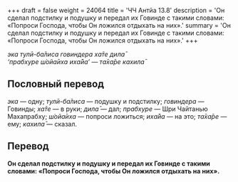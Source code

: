 +++
draft = false
weight = 24064
title = 'ЧЧ Антйа 13.8'
description = 'Он сделал подстилку и подушку и передал их Говинде с такими словами: «Попроси Господа, чтобы Он ложился отдыхать на них».'
summary = 'Он сделал подстилку и подушку и передал их Говинде с такими словами: «Попроси Господа, чтобы Он ложился отдыхать на них».'
+++

_эка тулӣ-ба̄лиса говиндера ха̄те дила̄  
‘прабхуре ш́ойа̄иха иха̄йа’ — та̄ха̄ре кахила̄_

## Пословный перевод

_эка_ — одну; _тулӣ_\-_ба̄лиса_ — подушку и подстилку; _говиндера_ — Говинды; _ха̄те_ — в руки; _дила̄_ — дал; _прабхуре_ — Шри Чайтанью Махапрабху; _ш́ойа̄иха_ — попроси ложиться; _иха̄йа_ — на это; _та̄ха̄ре_ — ему; _кахила̄_ — сказал.

## Перевод

**Он сделал подстилку и подушку и передал их Говинде с такими словами: «Попроси Господа, чтобы Он ложился отдыхать на них».**

